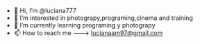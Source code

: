 - 👋 Hi, I’m @luciana777
- 👀 I’m interested in photograpy,programing,cinema and training
- 🌱 I’m currently learning programing y photograpy
- 📫 How to reach me ---> lucianaam97@gmail.com
